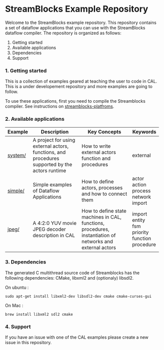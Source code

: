 StreamBlocks Example Repository
===============================

Welcome to the StreamBlocks example repository. This repository contains a set of dataflow applications that you can use with the StreamBlocks dataflow compiler. The repository is organized as follows:

1. Getting started
2. Available applications
3. Dependencies
4. Support

### 1. Getting started

This is a collection of examples geared at teaching the user to code in CAL. This is a under developement repository and more examples are going to follow.

To use these applications, first you need to compile the Streamblocks compiler. See instructions on [streamblocks-platfroms](https://github.com/streamblocks/streamblocks-platforms/blob/master/README.md).

### 2. Available applications

Example        | Description           | Key Concepts | Keywords
---------------|-----------------------|--------------|----------
[system/][]    | A project for using external actors, functions, and procedures supported by the actors runtime <br>   |  How to write external actors function and procedures  |  external<br> 
[simple/][]    |  Simple examples of Dataflow Applications | How to define actors, processes and how to connect them|  actor<br>  action<br>  process<br>  network<br>  import <br>
[jpeg/][]      |  A 4:2:0 YUV movie JPEG decoder description in CAL<br> | How to define state machines in CAL, functions, procedures, instantiation of networks and external actors |  import entity <br>  fsm<br>  priority<br>  function<br>  procedure<br> 

### 3. Dependencies

The generated C multithread source code of Streamblocks has the following dependencies: CMake, libxml2 and (optionaly) libsdl2.

On ubuntu :

```
sudo apt-get install libxml2-dev libsdl2-dev cmake cmake-curses-gui
```
On Mac :

```
brew install libxml2 sdl2 cmake
```

### 4. Support

If you have an issue with one of the CAL examples please create a new issue in this repository.

[.]:.
[system/]:system/
[simple/]:simple/
[jpeg/]:jpeg/